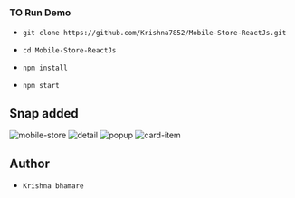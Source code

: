 

### TO Run Demo

- `git clone https://github.com/Krishna7852/Mobile-Store-ReactJs.git`

- `cd Mobile-Store-ReactJs`

- `npm install` 

- `npm start`


## Snap added

![mobile-store](https://user-images.githubusercontent.com/24426690/56097200-cb823600-5f0e-11e9-98ff-427960a774bc.png)
![detail](https://user-images.githubusercontent.com/24426690/56097491-a263a480-5f12-11e9-83a6-4e0d6bc7c53a.png)
![popup](https://user-images.githubusercontent.com/24426690/56097497-abed0c80-5f12-11e9-8f46-b1ef3339eaaf.png)
![card-item](https://user-images.githubusercontent.com/24426690/56097499-b1e2ed80-5f12-11e9-826f-e38eb324c96b.png)



## Author

- `Krishna bhamare`

